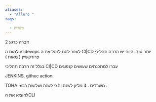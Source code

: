```yaml
---
aliases:
  - "Allero "
tags:
  
  - משרות
---
```


2 חברה כרגע

בעולמות הdevops  לעזור להם לנהל את ה CI|CD יותר טוב. 
היום יש הרבה תהליכי פרודקשיין ( מאות ) 

בגלל זה הרבה תהליכי CI|CD עברו למתכנתים שעושים קנפוגים 

JENKINS. githuc action. 

TOHA משרדים . 
4 מליון 
לשנה וחצי לשנה ושלושת רבעי . 

להוציא את הCLI 

